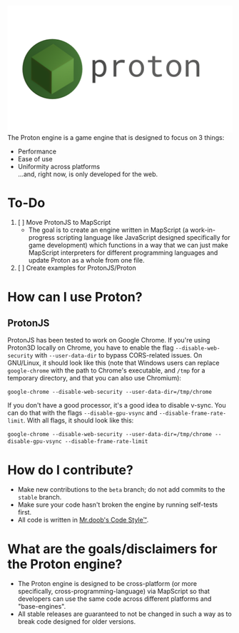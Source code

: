 ![logo](./images/logo/logo.png/)
The Proton engine is a game engine that is designed to focus on 3 things:
- Performance
- Ease of use
- Uniformity across platforms\
...and, right now, is only developed for the web.

# To-Do
1. [ ] Move ProtonJS to MapScript
    - The goal is to create an engine written in MapScript (a work-in-progress scripting language like JavaScript designed specifically for game development) which functions in a way that we can just make MapScript interpreters for different programming languages and update Proton as a whole from one file.
2. [ ] Create examples for ProtonJS/Proton

# How can I use Proton?
## ProtonJS
ProtonJS has been tested to work on Google Chrome.
If you're using Proton3D locally on Chrome, you have to enable the flag `--disable-web-security` with `--user-data-dir` to bypass CORS-related issues. On GNU/Linux, it should look like this (note that Windows users can replace `google-chrome` with the path to Chrome's executable, and `/tmp` for a temporary directory, and that you can also use Chromium):
```
google-chrome --disable-web-security --user-data-dir=/tmp/chrome
```
If you don't have a good processor, it's a good idea to disable v-sync. You can do that with the flags `--disable-gpu-vsync` and `--disable-frame-rate-limit`. With all flags, it should look like this:
```
google-chrome --disable-web-security --user-data-dir=/tmp/chrome --disable-gpu-vsync --disable-frame-rate-limit
```

# How do I contribute?
- Make new contributions to the `beta` branch; do not add commits to the `stable` branch.
- Make sure your code hasn't broken the engine by running self-tests first.
- All code is written in [Mr.doob's Code Style™](https://github.com/mrdoob/three.js/wiki/Mr.doob's-Code-Style%E2%84%A2).

# What are the goals/disclaimers for the Proton engine?
- The Proton engine is designed to be cross-platform (or more specifically, cross-programming-language) via MapScript so that developers can use the same code across different platforms and "base-engines".
- All stable releases are guaranteed to not be changed in such a way as to break code designed for older versions.